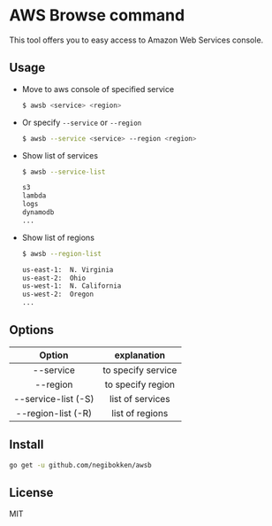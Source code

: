 # AWS Browse command

This tool offers you to easy access to Amazon Web Services console.

## Usage

* Move to aws console of specified service
    ```sh
    $ awsb <service> <region>
    ```
* Or specify `--service` or `--region`
    ```sh
    $ awsb --service <service> --region <region>
    ```

* Show list of services
    ```sh
    $ awsb --service-list

    s3
    lambda
    logs
    dynamodb
    ...
    ```

* Show list of regions
    ```sh
    $ awsb --region-list

    us-east-1:  N. Virginia
    us-east-2:  Ohio
    us-west-1:  N. California
    us-west-2:  Oregon
    ...
    ```

## Options

| Option               | explanation        |
|:--------------------:|:------------------:|
| --service            | to specify service |
| --region             | to specify region  |
| --service-list (-S)  | list of services   |
| --region-list  (-R)  | list of regions    |

## Install

```sh
go get -u github.com/negibokken/awsb
```

## License
MIT
